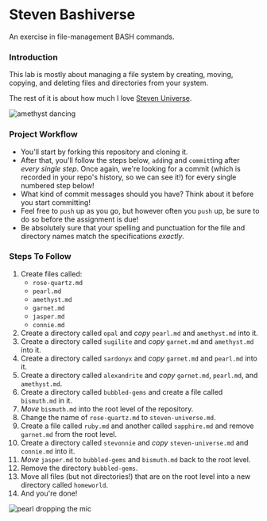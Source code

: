 # Steven Bashiverse

An exercise in file-management BASH commands.


### Introduction

This lab is mostly about managing a file system by creating, moving, copying, and deleting files and directories from your system.

The rest of it is about how much I love [Steven Universe](https://en.wikipedia.org/wiki/Steven_Universe).

![amethyst dancing](https://media.giphy.com/media/21QQPGQytTCRqI2cng/giphy.gif)


### Project Workflow

* You'll start by forking this repository and cloning it.
* After that, you'll follow the steps below, `add`ing and `commit`ting after _every single step_. Once again, we're looking for a commit (which is recorded in your repo's history, so we can see it!) for every single numbered step below!
* What kind of commit messages should you have? Think about it before you start committing!
* Feel free to `push` up as you go, but however often you `push` up, be sure to do so before the assignment is due!
* Be absolutely sure that your spelling and punctuation for the file and directory names match the specifications _exactly_.


### Steps To Follow

1. Create files called:
   * `rose-quartz.md`
   * `pearl.md`
   * `amethyst.md`
   * `garnet.md`
   * `jasper.md`
   * `connie.md`
2. Create a directory called `opal` and _copy_ `pearl.md` and `amethyst.md` into it.
3. Create a directory called `sugilite` and _copy_ `garnet.md` and `amethyst.md` into it.
4.  Create a directory called `sardonyx` and _copy_ `garnet.md` and `pearl.md` into it.
5.  Create a directory called `alexandrite` and _copy_ `garnet.md`, `pearl.md`, and `amethyst.md`.
6.  Create a directory called `bubbled-gems` and create a file called `bismuth.md` in it.
7.  _Move_ `bismuth.md` into the root level of the repository.
8.  Change the name of `rose-quartz.md` to `steven-universe.md`.
9.  Create a file called `ruby.md` and another called `sapphire.md` and remove `garnet.md` from the root level.
10. Create a directory called `stevonnie` and _copy_ `steven-universe.md` and `connie.md` into it.
11. _Move_ `jasper.md` to `bubbled-gems` and `bismuth.md` back to the root level.
12. Remove the directory `bubbled-gems`.
13. Move all files (but not directories!) that are on the root level into a new directory called `homeworld`.
14. And you're done!

![pearl dropping the mic](https://media.giphy.com/media/3oEdv2e6zgF4ab9IaY/source.gif)
